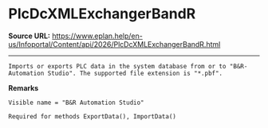 # PlcDcXMLExchangerBandR

**Source URL:** https://www.eplan.help/en-us/Infoportal/Content/api/2026/PlcDcXMLExchangerBandR.html

---

```
Imports or exports PLC data in the system database from or to "B&R-Automation Studio". The supported file extension is "*.pbf".
```

  

**Remarks**

```
Visible name = "B&R Automation Studio"
```

```
Required for methods ExportData(), ImportData()
```
